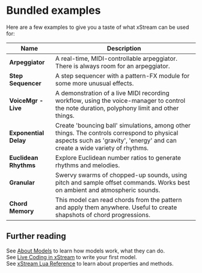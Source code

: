 # Bundled examples

Here are a few examples to give you a taste of what xStream can be used for:

|Name|Description|
|----|-----------|
|**Arpeggiator**|A real-time, MIDI-controllable arpeggiator. There is always room for an arpeggiator.  
|**Step Sequencer**|A step sequencer with a pattern-FX module for some more unusual effects.  
|**VoiceMgr - Live**|A demonstration of a live MIDI recording workflow, using the voice-manager to control the note duration, polyphony limit and other things.  
|**Exponential Delay**|Create 'bouncing ball' simulations, among other things. The controls correspond to physical aspects such as 'gravity', 'energy' and can create a wide variety of rhythms.      
|**Euclidean Rhythms**|Explore Euclidean number ratios to generate rhythms and melodies.      
|**Granular**|Swervy swarms of chopped-up sounds, using pitch and sample offset commands. Works best on ambient and atmospheric sounds.
|**Chord Memory**|This model can read chords from the pattern and apply them anywhere. Useful to create shapshots of chord progressions.       

## Further reading

See [About Models](about_models.md) to learn how models work, what they can do.  
See [Live Coding in xStream](live_coding.md) to write your first model.  
See [xStream Lua Reference](lua_reference.md) to learn about properties and methods.  